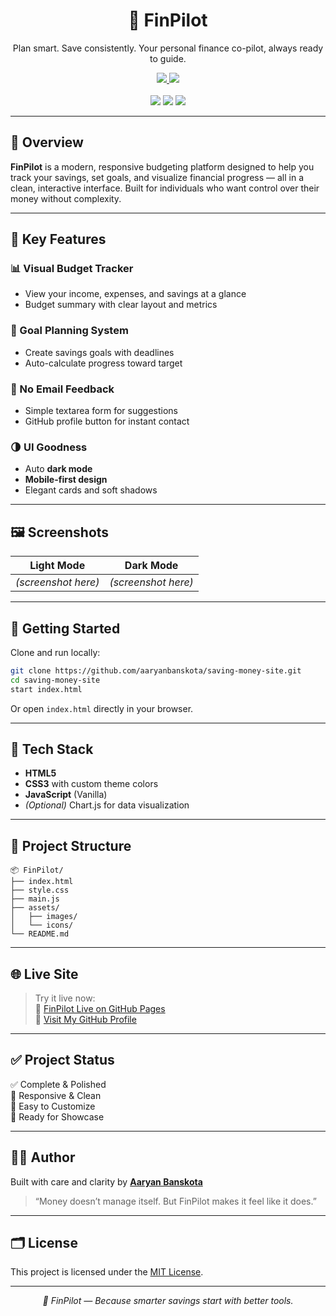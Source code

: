 <h1 align="center">🚀 FinPilot</h1>
<p align="center">Plan smart. Save consistently. Your personal finance co-pilot, always ready to guide.</p>

<div align="center">
  <a href="https://github.com/aaryanbanskota" target="_blank">
    <img src="https://img.shields.io/badge/GitHub-Code-black?style=for-the-badge&logo=github" />
  </a>
  <a href="https://aaryanbanskota.github.io/FinPilot/" target="_blank">
    <img src="https://img.shields.io/badge/Live-FinPilot-00c49a?style=for-the-badge&logo=vercel&logoColor=white" />
  </a>
</div>

<br/>

<div align="center">
  <img src="https://img.shields.io/badge/Status-Live%20%26%20Maintained-2c3e50?style=for-the-badge" />
  <img src="https://img.shields.io/badge/Built%20with-Vanilla%20JS-orange?style=for-the-badge" />
  <img src="https://img.shields.io/badge/Responsive-Yes-00a97f?style=for-the-badge" />
</div>

---

## 🌟 Overview

**FinPilot** is a modern, responsive budgeting platform designed to help you track your savings, set goals, and visualize financial progress — all in a clean, interactive interface. Built for individuals who want control over their money without complexity.

---

## 🔑 Key Features

### 📊 Visual Budget Tracker  
- View your income, expenses, and savings at a glance  
- Budget summary with clear layout and metrics

### 🎯 Goal Planning System  
- Create savings goals with deadlines  
- Auto-calculate progress toward target

### 🔁 No Email Feedback  
- Simple textarea form for suggestions  
- GitHub profile button for instant contact  

### 🌗 UI Goodness  
- Auto **dark mode**  
- **Mobile-first design**  
- Elegant cards and soft shadows  

---

## 🖼️ Screenshots

| Light Mode | Dark Mode |
|------------|-----------|
| *(screenshot here)* | *(screenshot here)* |

---

## 🚀 Getting Started

Clone and run locally:

```bash
git clone https://github.com/aaryanbanskota/saving-money-site.git
cd saving-money-site
start index.html
```

Or open `index.html` directly in your browser.

---

## 🎨 Tech Stack

- **HTML5**
- **CSS3** with custom theme colors
- **JavaScript** (Vanilla)
- *(Optional)* Chart.js for data visualization

---

## 📁 Project Structure

```
📦 FinPilot/
├── index.html
├── style.css
├── main.js
├── assets/
│   ├── images/
│   └── icons/
└── README.md
```

---

## 🌐 Live Site

> Try it live now:  
🔗 [FinPilot Live on GitHub Pages](https://aaryanbanskota.github.io/saving-money-site/)  
🔗 [Visit My GitHub Profile](https://github.com/aaryanbanskota)

---

## ✅ Project Status

✅ Complete & Polished  
📱 Responsive & Clean  
🧩 Easy to Customize  
💼 Ready for Showcase

---

## 👨‍💻 Author

Built with care and clarity by [**Aaryan Banskota**](https://github.com/aaryanbanskota)

> “Money doesn’t manage itself. But FinPilot makes it feel like it does.”

---

## 🗂️ License

This project is licensed under the [MIT License](LICENSE).

---

<p align="center"><em>🧠 FinPilot — Because smarter savings start with better tools.</em></p>
